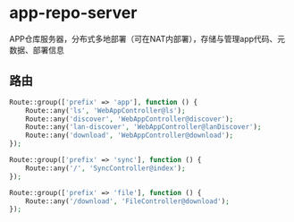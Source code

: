 # app-repo-server

APP仓库服务器，分布式多地部署（可在NAT内部署），存储与管理app代码、元数据、部署信息

## 路由

```php
Route::group(['prefix' => 'app'], function () {
    Route::any('ls', 'WebAppController@ls');
    Route::any('discover', 'WebAppController@discover');
    Route::any('lan-discover', 'WebAppController@lanDiscover');
    Route::any('download', 'WebAppController@download');
});

Route::group(['prefix' => 'sync'], function () {
    Route::any('/', 'SyncController@index');
});

Route::group(['prefix' => 'file'], function () {
    Route::any('/download', 'FileController@download');
});
```

